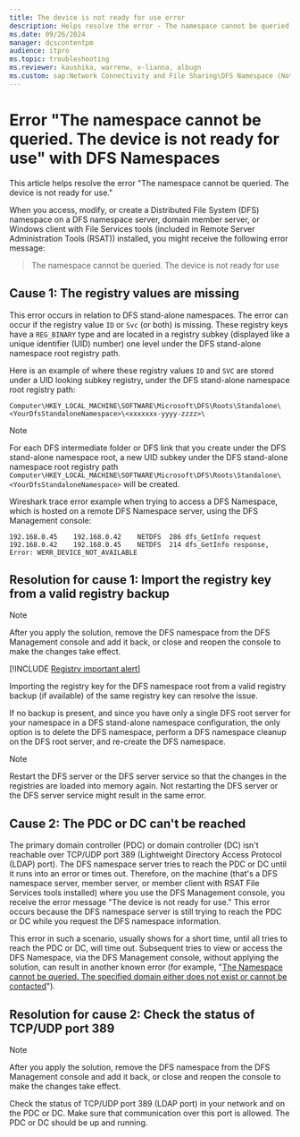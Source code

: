 ```yaml
---
title: The device is not ready for use error
description: Helps resolve the error - The namespace cannot be queried. The device is not ready for use.
ms.date: 09/26/2024
manager: dcscontentpm
audience: itpro
ms.topic: troubleshooting
ms.reviewer: kaushika, warrenw, v-lianna, albugn
ms.custom: sap:Network Connectivity and File Sharing\DFS Namespace (Not Replication), csstroubleshoot
---
```

# Error "The namespace cannot be queried. The device is not ready for use" with DFS Namespaces

This article helps resolve the error "The namespace cannot be queried. The device is not ready for use."

When you access, modify, or create a Distributed File System (DFS) namespace on a DFS namespace server, domain member server, or Windows client with File Services tools (included in Remote Server Administration Tools (RSAT)) installed, you might receive the following error message:

> The namespace cannot be queried. The device is not ready for use

## Cause 1: The registry values are missing

This error occurs in relation to DFS stand-alone namespaces. The error can occur if the registry value `ID` or `Svc` (or both) is missing. These registry keys have a `REG_BINARY` type and are located in a registry subkey (displayed like a unique identifier (UID) number) one level under the DFS stand-alone namespace root registry path.

Here is an example of where these registry values `ID` and `SVC` are stored under a UID looking subkey registry, under the DFS stand-alone namespace root registry path:

`Computer\HKEY_LOCAL_MACHINE\SOFTWARE\Microsoft\DFS\Roots\Standalone\<YourDfsStandaloneNamespace>\<xxxxxxx-yyyy-zzzz>\`

> [!NOTE]
> For each DFS intermediate folder or DFS link that you create under the DFS stand-alone namespace root, a new UID subkey under the DFS stand-alone namespace root registry path `Computer\HKEY_LOCAL_MACHINE\SOFTWARE\Microsoft\DFS\Roots\Standalone\<YourDfsStandaloneNamespace>` will be created.

Wireshark trace error example when trying to access a DFS Namespace, which is hosted on a remote DFS Namespace server, using the DFS Management console:

```output
192.168.0.45	192.168.0.42	NETDFS	286	dfs_GetInfo request
192.168.0.42	192.168.0.45	NETDFS	214	dfs_GetInfo response, Error: WERR_DEVICE_NOT_AVAILABLE
```

## Resolution for cause 1: Import the registry key from a valid registry backup

> [!NOTE]
> After you apply the solution, remove the DFS namespace from the DFS Management console and add it back, or close and reopen the console to make the changes take effect.

[!INCLUDE [Registry important alert](../../includes/registry-important-alert.md)]

Importing the registry key for the DFS namespace root from a valid registry backup (if available) of the same registry key can resolve the issue.

If no backup is present, and since you have only a single DFS root server for your namespace in a DFS stand-alone namespace configuration, the only option is to delete the DFS namespace, perform a DFS namespace cleanup on the DFS root server, and re-create the DFS namespace.

> [!NOTE]
> Restart the DFS server or the DFS server service so that the changes in the registries are loaded into memory again. Not restarting the DFS server or the DFS server service might result in the same error.

## Cause 2: The PDC or DC can't be reached

The primary domain controller (PDC) or domain controller (DC) isn't reachable over TCP/UDP port 389 (Lightweight Directory Access Protocol (LDAP) port). The DFS namespace server tries to reach the PDC or DC until it runs into an error or times out. Therefore, on the machine (that's a DFS namespace server, member server, or member client with RSAT File Services tools installed) where you use the DFS Management console, you receive the error message "The device is not ready for use." This error occurs because the DFS namespace server is still trying to reach the PDC or DC while you request the DFS namespace information.

This error in such a scenario, usually shows for a short time, until all tries to reach the PDC or DC, will time out. Subsequent tries to view or access the DFS Namespace, via the DFS Management console, without applying the solution, can result in another known error (for example, "[The Namespace cannot be queried. The specified domain either does not exist or cannot be contacted](error-specified-domain-not-exist-cannot-contacted.md)"). 

## Resolution for cause 2: Check the status of TCP/UDP port 389

> [!NOTE]
> After you apply the solution, remove the DFS namespace from the DFS Management console and add it back, or close and reopen the console to make the changes take effect.

Check the status of TCP/UDP port 389 (LDAP port) in your network and on the PDC or DC. Make sure that communication over this port is allowed. The PDC or DC should be up and running.
